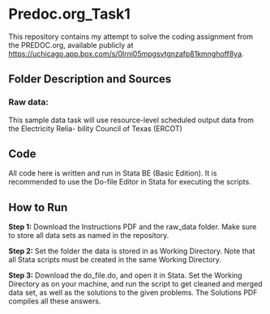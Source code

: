 # Predoc.org_Task1
This repository contains my attempt to solve the coding assignment from the PREDOC.org, available publicly at https://uchicago.app.box.com/s/0lrni05mpgsvtgnzafp81kmnghoff8ya.

## Folder Description and Sources

### Raw data:
This sample data task will use resource-level scheduled output data from the Electricity Relia-
bility Council of Texas (ERCOT)

## Code
All code here is written and run in Stata BE (Basic Edition). It is recommended to use the Do-file Editor in Stata for executing the scripts.

## How to Run

**Step 1:**
Download the Instructions PDF and the raw_data folder. Make sure to store all data sets as named in the repository.

**Step 2:**
Set the folder the data is stored in as Working Directory. Note that all Stata scripts must be created in the same Working Directory.

**Step 3:**
Download the do_file.do, and open it in Stata. Set the Working Directory as on your machine, and run the script to get cleaned and merged data set, as well as the solutions to the given problems. The Solutions PDF compiles all these answers. 
